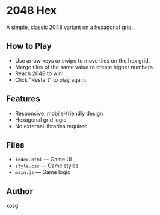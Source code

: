 # 2048 Hex

A simple, classic 2048 variant on a hexagonal grid.

## How to Play
- Use arrow keys or swipe to move tiles on the hex grid.
- Merge tiles of the same value to create higher numbers.
- Reach 2048 to win!
- Click "Restart" to play again.

## Features
- Responsive, mobile-friendly design
- Hexagonal grid logic
- No external libraries required

## Files
- `index.html` — Game UI
- `style.css` — Game styles
- `main.js` — Game logic

## Author
xosg

